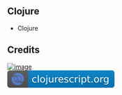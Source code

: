 Clojure
-------

- Clojure

Credits
-------
[![image](
Credits/clojure.org1.svg?raw=true)](https://clojure.org/)  
[![image](
Credits/clojurescript.org.svg?raw=true)](https://clojurescript.org/)
